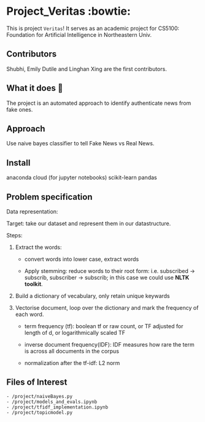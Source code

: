 # Project_Veritas :bowtie:

This is project `Veritas`! It serves as an academic project for
CS5100: Foundation for Artificial Intelligence in Northeastern Univ.

## Contributors

Shubhi, Emily Dutile and Linghan Xing are the first contributors.

## What it does :rocket:

The project is an automated approach to identify authenticate news
from fake ones. 

## Approach

Use naive bayes classifier to tell Fake News vs Real News.


## Install
anaconda cloud (for jupyter notebooks)
scikit-learn
pandas

## Problem specification

Data representation:

Target: take our dataset and represent them in our datastructure.

Steps:

1. Extract the words: 

    * convert words into lower case, extract words

    * Apply stemming: reduce words to their root form: i.e. subscribed -> subscrib, 
    subscriber -> subscrib; in this case we could use **NLTK toolkit**.

2. Build a dictionary of vecabulary, only retain unique keywards

3. Vectorise document, loop over the dictionary and mark the frequency of each word.

    * term frequency (tf): boolean tf or raw count, or TF adjusted for length of d, or logarithmically scaled TF

    * inverse document frequency(IDF): IDF measures how rare the term is across all documents in the corpus

    * normalization after the tf-idf: L2 norm

## Files of Interest
	- /project/naiveBayes.py
	- /project/models_and_evals.ipynb
	- /project/tfidf_implementation.ipynb
	- /project/topicmodel.py


